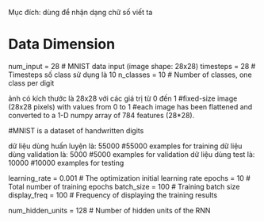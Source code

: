
Mục đích: dùng để nhận dạng chữ số viết ta
# Data Dimension
num_input = 28          # MNIST data input (image shape: 28x28)
timesteps = 28          # Timesteps
số class sử dụng là 10
n_classes = 10          # Number of classes, one class per digit

ảnh có kích thước là 28x28 với các giá trị từ 0 đến 1
#fixed-size image (28x28 pixels) with values from 0 to 1
#each image has been flattened and converted to a 1-D numpy array of 784 features (28*28).

#MNIST is a dataset of handwritten digits

dữ liệu dùng huấn luyện là: 55000
#55000 examples for training
dữ liệu dùng validation là: 5000
#5000 examples for validation
dữ liệu dùng test là: 10000
#10000 examples for testing

learning_rate = 0.001 # The optimization initial learning rate
epochs = 10         # Total number of training epochs
batch_size = 100      # Training batch size
display_freq = 100    # Frequency of displaying the training results

num_hidden_units = 128  # Number of hidden units of the RNN
